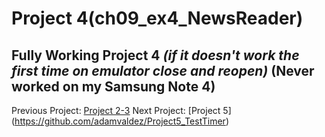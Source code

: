 Project 4(ch09_ex4_NewsReader)
=======================
**Fully Working Project 4**
*(if it doesn't work the first time on emulator close and reopen)*
(Never worked on my Samsung Note 4)
------------------------
Previous Project: [Project 2-3](https://github.com/adamvaldez/ch09_ex4_NewsReader)
Next Project: [Project 5] (https://github.com/adamvaldez/Project5_TestTimer)

